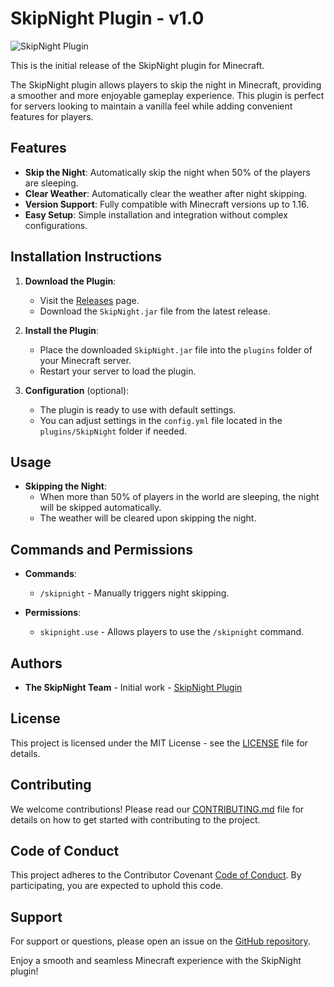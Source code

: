<!--
SkipNight/SkipNight is a ✨ special ✨ repository because its README.md (this file) appears on your GitHub profile.

Here are some ideas to get you started:

🔭 I’m currently working on SkipNight - a Minecraft plugin that skips the night when 50% of the players in the world are sleeping.

🌱 I’m currently learning advanced Java development.

👯 I’m looking to collaborate on Minecraft plugin development.

🤔 I’m looking for help with optimizing performance for large servers.

💬 Ask me about Minecraft, plugins, or game server management!

📫 How to reach me: [Your Email or Social Media]

😄 Pronouns: [Your Pronouns]

⚡ Fun fact: The plugin also clears the weather after the night is skipped!
-->

# SkipNight Plugin - v1.0

![SkipNight Plugin](https://github.com/user-attachments/assets/b67b884b-29e3-4f71-abb3-2c532d4a70d8)

This is the initial release of the SkipNight plugin for Minecraft.

The SkipNight plugin allows players to skip the night in Minecraft, providing a smoother and more enjoyable gameplay experience. This plugin is perfect for servers looking to maintain a vanilla feel while adding convenient features for players.

## Features

- **Skip the Night**: Automatically skip the night when 50% of the players are sleeping.
- **Clear Weather**: Automatically clear the weather after night skipping.
- **Version Support**: Fully compatible with Minecraft versions up to 1.16.
- **Easy Setup**: Simple installation and integration without complex configurations.

## Installation Instructions

1. **Download the Plugin**:
    - Visit the [Releases](https://github.com/SkipNight/SkipNight/releases) page.
    - Download the `SkipNight.jar` file from the latest release.

2. **Install the Plugin**:
    - Place the downloaded `SkipNight.jar` file into the `plugins` folder of your Minecraft server.
    - Restart your server to load the plugin.

3. **Configuration** (optional):
    - The plugin is ready to use with default settings. 
    - You can adjust settings in the `config.yml` file located in the `plugins/SkipNight` folder if needed.

## Usage

- **Skipping the Night**:
    - When more than 50% of players in the world are sleeping, the night will be skipped automatically.
    - The weather will be cleared upon skipping the night.

## Commands and Permissions

- **Commands**:
    - `/skipnight` - Manually triggers night skipping.

- **Permissions**:
    - `skipnight.use` - Allows players to use the `/skipnight` command.

## Authors
- **The SkipNight Team** - Initial work - [SkipNight Plugin](https://github.com/SkipNight/SkipNight)

## License

This project is licensed under the MIT License - see the [LICENSE](LICENSE) file for details.

## Contributing

We welcome contributions! Please read our [CONTRIBUTING.md](CONTRIBUTING.md) file for details on how to get started with contributing to the project.

## Code of Conduct

This project adheres to the Contributor Covenant [Code of Conduct](CODE_OF_CONDUCT.md). By participating, you are expected to uphold this code.

## Support

For support or questions, please open an issue on the [GitHub repository](https://github.com/SkipNight/SkipNight/issues).

Enjoy a smooth and seamless Minecraft experience with the SkipNight plugin!
